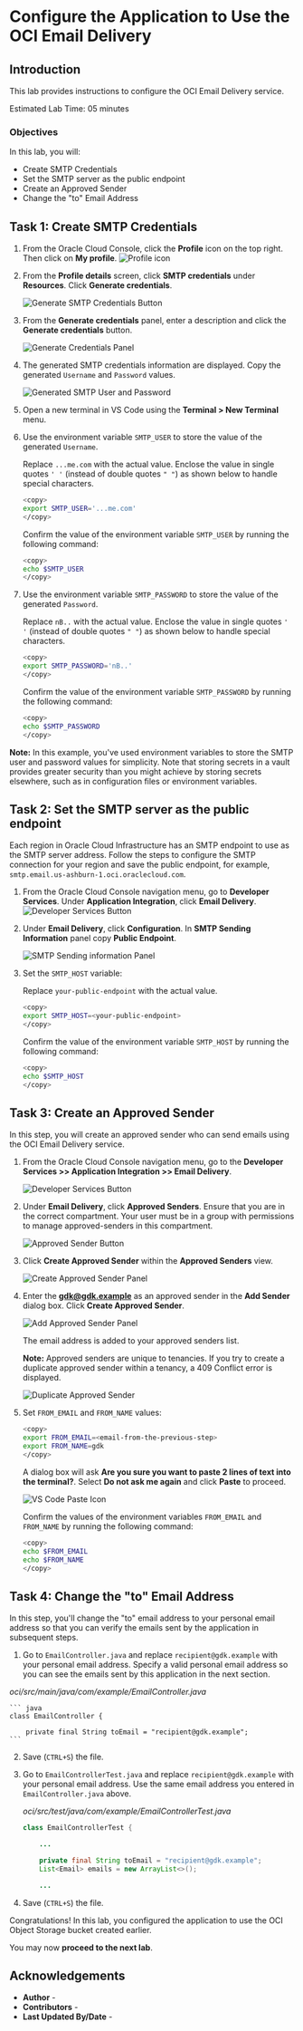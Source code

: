 # Configure the Application to Use the OCI Email Delivery

## Introduction

This lab provides instructions to configure the OCI Email Delivery service.

Estimated Lab Time: 05 minutes

### Objectives

In this lab, you will:

* Create SMTP Credentials
* Set the SMTP server as the public endpoint
* Create an Approved Sender
* Change the "to" Email Address

## Task 1: Create SMTP Credentials

1. From the Oracle Cloud Console, click the **Profile** icon on the top right. Then click on **My profile**.
	![Profile icon](images/profile-icon.jpg#input)

2. From the **Profile details** screen, click **SMTP credentials** under **Resources**. Click **Generate credentials**.

	![Generate SMTP Credentials Button](images/generate-smtp-creds.jpg#input)

3. From the **Generate credentials** panel, enter a description and click the **Generate credentials** button.

	![Generate Credentials Panel](images/generate-creds.jpg#input)

4. The generated SMTP credentials information are displayed. Copy the generated `Username` and `Password` values.

	![Generated SMTP User and Password](images/generated-smtp-creds.jpg#input)

5. Open a new terminal in VS Code using the **Terminal > New Terminal** menu.

6. Use the environment variable `SMTP_USER` to store the value of the generated `Username`.

	Replace `...me.com` with the actual value. Enclose the value in single quotes `' '` (instead of double quotes `" "`) as shown below to handle special characters.

	``` bash
	<copy>
	export SMTP_USER='...me.com'
	</copy>
	```

	Confirm the value of the environment variable `SMTP_USER` by running the following command:

	``` bash
	<copy>
	echo $SMTP_USER
	</copy>
	```

7. Use the environment variable `SMTP_PASSWORD` to store the value of the generated `Password`.

	Replace `nB..` with the actual value. Enclose the value in single quotes `' '` (instead of double quotes `" "`) as shown below to handle special characters.

	``` bash
	<copy>
	export SMTP_PASSWORD='nB..'
	</copy>
	```

	Confirm the value of the environment variable `SMTP_PASSWORD` by running the following command:

	``` bash
	<copy>
	echo $SMTP_PASSWORD
	</copy>
	```

**Note:** In this example, you've used environment variables to store the SMTP user and password values for simplicity. Note that storing secrets in a vault provides greater security than you might achieve by storing secrets elsewhere, such as in configuration files or environment variables.

## Task 2: Set the SMTP server as the public endpoint

Each region in Oracle Cloud Infrastructure has an SMTP endpoint to use as the SMTP server address. Follow the steps to configure the SMTP connection for your region and save the public endpoint, for example, `smtp.email.us-ashburn-1.oci.oraclecloud.com`.

1.  From the Oracle Cloud Console navigation menu, go to **Developer Services**. Under **Application Integration**, click **Email Delivery**.
	![Developer Services Button](images/developer-services-icon.jpg#input)

2.	Under **Email Delivery**, click **Configuration**. In **SMTP Sending Information** panel copy **Public Endpoint**.

	![SMTP Sending information Panel](images/smtp-sending-informatiom.jpg#input)

3.	Set the `SMTP_HOST` variable:

	Replace `your-public-endpoint` with the actual value.

	``` bash
	<copy>
	export SMTP_HOST=<your-public-endpoint>
	</copy>
	```

	Confirm the value of the environment variable `SMTP_HOST` by running the following command:

	``` bash
	<copy>
	echo $SMTP_HOST
	</copy>
	```

## Task 3: Create an Approved Sender

In this step, you will create an approved sender who can send emails using the OCI Email Delivery service.

1. From the Oracle Cloud Console navigation menu, go to the **Developer Services >> Application Integration >> Email Delivery**.

	![Developer Services Button](images/developer-services-icon.jpg#input)

2.	Under **Email Delivery**, click **Approved Senders**. Ensure that you are in the correct compartment. Your user must be in a group with permissions to manage approved-senders in this compartment.

	![Approved Sender Button](images/approved-senders-button.jpg#input)

3.	Click **Create Approved Sender** within the **Approved Senders** view.

	![Create Approved Sender Panel](images/create-approved-senders.jpg#input)

4.	Enter the **gdk@gdk.example** as an approved sender in the **Add Sender** dialog box. Click **Create Approved Sender**.

	![Add Approved Sender Panel](images/add-approved-sender.jpg#input)

	The email address is added to your approved senders list.

	**Note:** Approved senders are unique to tenancies. If you try to create a duplicate approved sender within a tenancy, a 409 Conflict error is displayed.

	![Duplicate Approved Sender](images/duplicate-approved-sender.jpg#input)

5.	Set `FROM_EMAIL` and `FROM_NAME` values:

	``` bash
	<copy>
	export FROM_EMAIL=<email-from-the-previous-step>
	export FROM_NAME=gdk
	</copy>
	```

	A dialog box will ask **Are you sure you want to paste 2 lines of text into the terminal?**. Select **Do not ask me again** and click **Paste** to proceed.

	![VS Code Paste Icon](images/vs-code-paste-icon.jpg#input)

	Confirm the values of the environment variables `FROM_EMAIL` and `FROM_NAME` by running the following command:

	``` bash
	<copy>
	echo $FROM_EMAIL
	echo $FROM_NAME
	</copy>
	```

## Task 4: Change the "to" Email Address

In this step, you'll change the "to" email address to your personal email address so that you can verify the emails sent by the application in subsequent steps.

1.	Go to `EmailController.java` and replace `recipient@gdk.example` with your personal email address. Specify a valid personal email address so you can see the emails sent by this application in the next section.

   _oci/src/main/java/com/example/EmailController.java_

	``` java
	class EmailController {

		private final String toEmail = "recipient@gdk.example";
	```

2. Save (`CTRL+S`) the file.

3. Go to `EmailControllerTest.java` and replace `recipient@gdk.example` with your personal email address. Use the same email address you entered in `EmailController.java` above.

	_oci/src/test/java/com/example/EmailControllerTest.java_

	``` java
	class EmailControllerTest {

		...

		private final String toEmail = "recipient@gdk.example";
		List<Email> emails = new ArrayList<>();

		...
	```

4. Save (`CTRL+S`) the file.

Congratulations! In this lab, you configured the application to use the OCI Object Storage bucket created earlier.

You may now **proceed to the next lab**.

## Acknowledgements

* **Author** - [](var:author)
* **Contributors** - [](var:contributors)
* **Last Updated By/Date** - [](var:last_updated)
